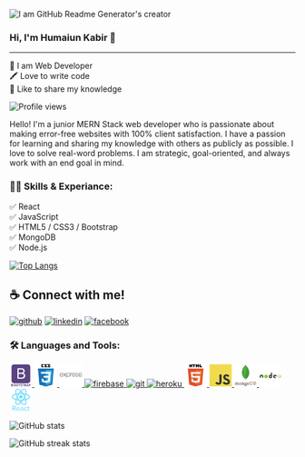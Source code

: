 ![I am GitHub Readme Generator's creator](https://media-exp1.licdn.com/dms/image/C4D16AQHRZHJvKi6cxQ/profile-displaybackgroundimage-shrink_350_1400/0/1638892391013?e=1644451200&v=beta&t=gf-8E3-VgQ5vq81XqCvrX2Pwztcv17-Y01dCO5vU8O0)

### Hi, I'm Humaiun Kabir 👋
<hr/>
<p>
👑 I am Web Developer <br>
🖍  Love to write code <br>
🎤 Like to share my knowledge <p>

![Profile views](https://gpvc.arturio.dev/Humaiun-Manik) 

Hello! I'm a junior MERN Stack web developer who is passionate about making error-free websites with 100% client satisfaction. I have a passion for learning and sharing my knowledge with others as publicly as possible. I love to solve real-word problems. I am strategic, goal-oriented, and always work with an end goal in mind.
 
<h3 align="left">👨‍💻 Skills & Experiance:</h3>
✅ React <br>
✅ JavaScript <br>
✅ HTML5 / CSS3 / Bootstrap <br>
✅ MongoDB <br>
✅ Node.js <br>

[![Top Langs](https://github-readme-stats.vercel.app/api/top-langs/?username=anuraghazra&layout=compact)](https://github.com/anuraghazra/github-readme-stats)

## ☕ Connect with me!
[<img src='https://cdn.jsdelivr.net/npm/simple-icons@3.0.1/icons/github.svg' alt='github' height='40'>](https://github.com/Humaiun-Manik)  [<img src='https://cdn.jsdelivr.net/npm/simple-icons@3.0.1/icons/linkedin.svg' alt='linkedin' height='40'>](https://www.linkedin.com/in/humaiun-kabir71//)  [<img src='https://cdn.jsdelivr.net/npm/simple-icons@3.0.1/icons/facebook.svg' alt='facebook' height='40'>](https://www.facebook.com/humaiun71)    
 
<h3 align="left">🛠 Languages and Tools:</h3>
<p align="left"> <a href="https://getbootstrap.com" target="_blank" rel="noreferrer"> <img src="https://raw.githubusercontent.com/devicons/devicon/master/icons/bootstrap/bootstrap-plain-wordmark.svg" alt="bootstrap" width="40" height="40"/> </a> <a href="https://www.w3schools.com/css/" target="_blank" rel="noreferrer"> <img src="https://raw.githubusercontent.com/devicons/devicon/master/icons/css3/css3-original-wordmark.svg" alt="css3" width="40" height="40"/> </a> <a href="https://expressjs.com" target="_blank" rel="noreferrer"> <img src="https://raw.githubusercontent.com/devicons/devicon/master/icons/express/express-original-wordmark.svg" alt="express" width="40" height="40"/> </a> <a href="https://firebase.google.com/" target="_blank" rel="noreferrer"> <img src="https://www.vectorlogo.zone/logos/firebase/firebase-icon.svg" alt="firebase" width="40" height="40"/> </a> <a href="https://git-scm.com/" target="_blank" rel="noreferrer"> <img src="https://www.vectorlogo.zone/logos/git-scm/git-scm-icon.svg" alt="git" width="40" height="40"/> </a> <a href="https://heroku.com" target="_blank" rel="noreferrer"> <img src="https://www.vectorlogo.zone/logos/heroku/heroku-icon.svg" alt="heroku" width="40" height="40"/> </a> <a href="https://www.w3.org/html/" target="_blank" rel="noreferrer"> <img src="https://raw.githubusercontent.com/devicons/devicon/master/icons/html5/html5-original-wordmark.svg" alt="html5" width="40" height="40"/> </a> <a href="https://developer.mozilla.org/en-US/docs/Web/JavaScript" target="_blank" rel="noreferrer"> <img src="https://raw.githubusercontent.com/devicons/devicon/master/icons/javascript/javascript-original.svg" alt="javascript" width="40" height="40"/> </a> <a href="https://www.mongodb.com/" target="_blank" rel="noreferrer"> <img src="https://raw.githubusercontent.com/devicons/devicon/master/icons/mongodb/mongodb-original-wordmark.svg" alt="mongodb" width="40" height="40"/> </a> <a href="https://nodejs.org" target="_blank" rel="noreferrer"> <img src="https://raw.githubusercontent.com/devicons/devicon/master/icons/nodejs/nodejs-original-wordmark.svg" alt="nodejs" width="40" height="40"/> </a> <a href="https://reactjs.org/" target="_blank" rel="noreferrer"> <img src="https://raw.githubusercontent.com/devicons/devicon/master/icons/react/react-original-wordmark.svg" alt="react" width="40" height="40"/> </a> </p>
 
![GitHub stats](https://github-readme-stats.vercel.app/api?username=Humaiun-Manik&show_icons=true&count_private=true)  

![GitHub streak stats](https://github-readme-streak-stats.herokuapp.com/?user=Humaiun-Manik)
   
